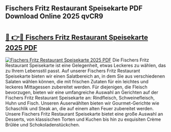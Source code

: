 ## Fischers Fritz Restaurant Speisekarte PDF Download Online 2025 qvCR9

# <h2><a href="http://gcdqofu.nevu.top/?p=Fischers+Fritz+Restaurant+Speisekarte">🔗 👉🔴 Fischers Fritz Restaurant Speisekarte 2025 PDF</a></h2>

[![Fischers Fritz Restaurant Speisekarte 2025 PDF](https://i.imgur.com/dBaPXMq.png)](http://gcdqofu.nevu.top/?p=Fischers+Fritz+Restaurant+Speisekarte)
Die Fischers Fritz Restaurant Speisekarte ist eine Gelegenheit, etwas Leckeres zu wählen, das zu Ihrem Lebensstil passt. Auf unserer Fischers Fritz Restaurant Speisekarte bieten wir einen Salatbereich an, in dem Sie aus verschiedenen Salaten wählen können, die mit frischen Zutaten für ein leichtes und leckeres Mittagessen zubereitet werden. Für diejenigen, die Fleisch bevorzugen, bieten wir eine umfangreiche Auswahl an Gerichten auf der Fischers Fritz Restaurant Speisekarte an: Rindfleisch, Schweinefleisch, Huhn und Fisch. Unseren Auserwählten bieten wir Gourmet-Gerichte wie Schaschlik und Steak an, die auf einem alten Feuer zubereitet werden. Unsere Fischers Fritz Restaurant Speisekarte bietet eine große Auswahl an Desserts, von klassischen Torten und Kuchen bis hin zu exquisiten Crème Brûlée und Schokoladenstückchen.
